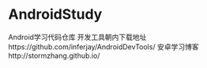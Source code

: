 AndroidStudy
============

Android学习代码仓库
开发工具朝内下载地址https://github.com/inferjay/AndroidDevTools/
安卓学习博客http://stormzhang.github.io/
